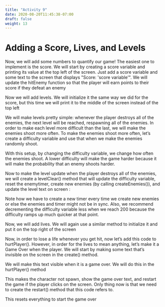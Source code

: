 ```yaml
---
title: "Activity 9"
date: 2020-08-20T11:45:38-07:00
draft: false
weight: 13
---
```


# Adding a Score, Lives, and Levels

Now, we will add some numbers to quantify our game! The easiest one to implement is the score. We will start by creating a score variable and printing its value at the top left of the screen. Just add a score variable and some text to the screen that displays "Score: 'score variable'". We will update the hitEnemy function so that the player will earn points to their score if they defeat an enemy

Now we will add levels. We will initialize it the same way we did for the score, but this time we will print it to the middle of the screen instead of the top left

We will make levels pretty simple: whenever the player destroys all of the enemies, the next level will be reached, respawning all of the enemies. In order to make each level more difficult than the last, we will make the enemies shoot more often. To make the enemies shoot more often, let’s create a difficulty variable and use that when we make the enemies randomly shoot.

With this setup, by changing the difficulty variable, we change how often the enemies shoot. A lower difficulty will make the game harder because it will make the probability that an enemy shoots harder.

Now to make the level update when the player destroys all of the enemies, we will create a levelClear() method that will update the difficulty variable, reset the enemytimer, create new enemies (by calling createEnemies()), and update the level text on screen :

Note how we have to create a new timer every time we create new enemies or else the enemies and timer might not be in sync. Also, we recommend decrementing the difficulty variable less when we reach 200 because the difficulty ramps up much quicker at that point.

Now, we will add lives. We will again use a similar method to initialize it and put it on the top right of the screen

Now, in order to lose a life whenever you get hit, now let’s add this code to hurtPlayer(). However, in order for the lives to mean anything, let’s make it a Game Over when the player. We will start by making some text that’s invisible on the screen in the create() method.

We will make this text visible when it is a game over. We will do this in the hurtPlayer() method

This makes the character not spawn, show the game over text, and restart the game if the player clicks on the screen. Only thing now is that we need to create the restart() method that this code refers to.

This resets everything to start the game over
